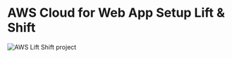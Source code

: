 # AWS Cloud for Web App Setup Lift & Shift
![AWS Lift Shift project](https://github.com/user-attachments/assets/0203e9d7-bd15-403e-860b-919c0a62558d)
